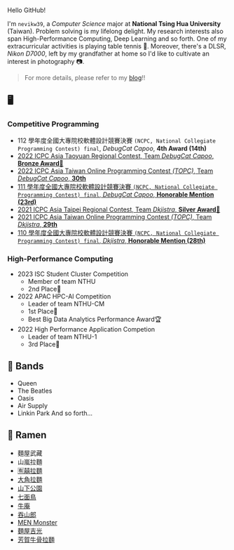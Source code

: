 Hello GitHub!

I'm `nevikw39`, a _Computer Science_ major at **National Tsing Hua University** (Taiwan). Problem solving is my lifelong delight. My research interests also span High-Performance Computing, Deep Learning and so forth. One of my extracurricular activities is playing table tennis 🏓. Moreover, there's a DLSR, _Nikon D7000_, left by my grandfather at home so I'd like to cultivate an interest in photography 📷.

> For more details, please refer to my [blog](https://nevikw39.cf/)!!

## 🖥

### Competitive Programming

- 112 學年度全國大專院校軟體設計競賽決賽 `(NCPC, National Collegiate Programming Contest) final`, _DebugCat Capoo_, **4th Award (14th)**
- [2022 ICPC Asia Taoyuan Regional Contest, Team _DebugCat Capoo_,  **Bronze Award🥉**](https://nevikw39.cf/posts/icpc_taoyuan_2022/)
- [2022 ICPC Asia Taiwan Online Programming Contest _(TOPC)_, Team _DebugCat Capoo_,  **30th**](https:/nevikw39.cf/posts/topc_2022/)
- [111 學年度全國大專院校軟體設計競賽決賽 `(NCPC, National Collegiate Programming Contest) final`, _DebugCat Capoo_, **Honorable Mention (23rd)**](https://nevikw39.cf/posts/ncpc_final_111/)
- [2021 ICPC Asia Taipei Regional Contest, Team _Dkjistra_,  **Silver Award🥈**](https://nevikw39.cf/posts/icpc_taipei_2021/)
- [2021 ICPC Asia Taiwan Online Programming Contest _(TOPC)_, Team _Dkjistra_,  **29th**](https:/nevikw39.cf/posts/topc_2021/)
- [110 學年度全國大專院校軟體設計競賽決賽 `(NCPC, National Collegiate Programming Contest) final`, _Dkjistra_, **Honorable Mention (28th)**](https://nevikw39.cf/posts/ncpc_final_110/)

### High-Performance Computing

- 2023 ISC Student Cluster Competition
  - Member of team NTHU
  - 2nd Place🥈
- 2022 APAC HPC-AI Competition
  - Leader of team NTHU-CM
  - 1st Place🥇
  - Best Big Data Analytics Performance Award🏆
- 2022 High Performance Application Competion
  - Leader of team NTHU-1
  - 3rd Place🥉

## 🎵 Bands

- Queen
- The Beatles
- Oasis
- Air Supply
- Linkin Park
And so forth...

## 🍜 Ramen

- 麵屋武藏
- 山嵐拉麵
- [🈶️囍拉麵](https://nevikw39.cf/ramen/yoshi/)
- [大角拉麵](https://nevikw39.cf/ramen/dajiao/)
- [山下公園](https://nevikw39.cf/ramen/yamashita/)
- [七面鳥](https://nevikw39.cf/ramen/shichimenchou/)
- [牛庵](https://nevikw39.cf/ramen/moann/)
- [吞山郎](https://nevikw39.cf/ramen/tunshanlang/)
- [MEN Monster](https://nevikw39.cf/ramen/men_monster/)
- [麵屋吉光](https://nevikw39.cf/ramen/kikkou/)
- [芳賀牛骨拉麵](https://nevikw39.cf/ramen/haga/)
